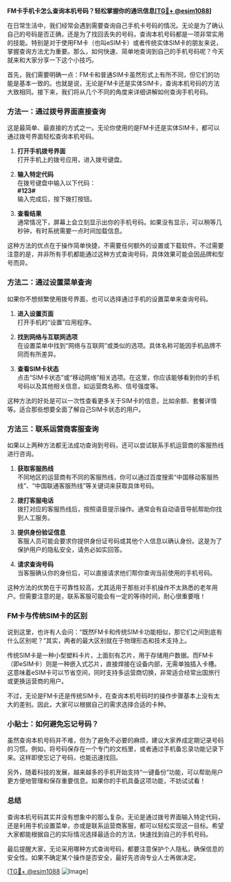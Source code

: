 **FM卡手机卡怎么查询本机号码？轻松掌握你的通讯信息[[TG💪+ @esim1088](https://t.me/s/esim1088)]**

在日常生活中，我们经常会遇到需要查询自己手机卡号码的情况。无论是为了确认自己的号码是否正确，还是为了找回丢失的号码，查询本机号码都是一项非常实用的技能。特别是对于使用FM卡（也叫eSIM卡）或者传统实体SIM卡的朋友来说，掌握查询方法尤为重要。那么，如何快速、简单地查询到自己的手机号码呢？今天就来和大家分享一下这个小技巧。

首先，我们需要明确一点：FM卡和普通SIM卡虽然形式上有所不同，但它们的功能是基本一致的。也就是说，无论是FM卡还是实体SIM卡，查询本机号码的方法大致相同。接下来，我们将从几个不同的角度来详细讲解如何查询手机号码。

### 方法一：通过拨号界面直接查询

这是最简单、最直接的方式之一。无论你使用的是FM卡还是实体SIM卡，都可以通过拨号界面轻松查询本机号码。

1. **打开手机拨号界面**  
   打开手机上的拨号应用，进入拨号键盘。

2. **输入特定代码**  
   在拨号键盘中输入以下代码：  
   **#123#**  
   输入完成后，按下拨打按钮。

3. **查看结果**  
   通常情况下，屏幕上会立刻显示出你的手机号码。如果没有显示，可以稍等几秒钟，有时系统需要一点时间加载信息。

这种方法的优点在于操作简单快捷，不需要任何额外的设置或下载软件。不过需要注意的是，并非所有手机都能通过这种方式查询号码，具体效果可能会因品牌和型号而异。

### 方法二：通过设置菜单查询

如果你不想频繁使用拨号界面，也可以选择通过手机的设置菜单来查询号码。

1. **进入设置页面**  
   打开手机的“设置”应用程序。

2. **找到网络与互联网选项**  
   在设置菜单中找到“网络与互联网”或类似的选项。具体名称可能因手机品牌不同而有所差异。

3. **查看SIM卡状态**  
   点击“SIM卡状态”或“移动网络”相关选项。在这里，你应该能够看到你的手机号码以及其他相关信息，如运营商名称、信号强度等。

这种方法的好处是可以一次性查看更多关于SIM卡的信息，比如余额、套餐详情等。适合那些想要全面了解自己SIM卡状态的用户。

### 方法三：联系运营商客服查询

如果以上两种方法都无法成功查询到号码，还可以尝试联系手机运营商的客服热线进行咨询。

1. **获取客服热线**  
   不同地区的运营商有不同的客服热线，你可以通过百度搜索“中国移动客服热线”、“中国联通客服热线”等关键词来获取具体号码。

2. **拨打客服电话**  
   拨打对应的客服热线后，按照语音提示操作。通常会有自动语音导航帮助你找到人工服务。

3. **提供身份验证信息**  
   客服人员可能会要求你提供身份证号码或其他个人信息以确认身份。这是为了保护用户的隐私安全，请务必如实回答。

4. **请求查询号码**  
   当客服确认你的身份后，可以直接请求他们帮你查询当前使用的手机号码。

这种方法的优势在于可靠性较高，尤其适用于那些对手机操作不太熟悉的老年用户。但需要注意的是，联系客服可能会有一定的等待时间，耐心很重要哦！

### FM卡与传统SIM卡的区别

说到这里，也许有人会问：“既然FM卡和传统SIM卡功能相似，那它们之间到底有什么区别呢？”其实，两者的最大区别就在于物理形态和技术支持上。

传统SIM卡是一种小型塑料卡片，上面刻有芯片，用于存储用户数据。而FM卡（即eSIM卡）则是一种嵌入式芯片，直接焊接在设备内部，无需单独插入卡槽。这意味着eSIM卡可以节省空间，同时支持多运营商切换，非常适合经常出国旅行或更换运营商的用户。

不过，无论是FM卡还是传统SIM卡，在查询本机号码时的操作步骤基本上没有太大的差别。因此，大家可以根据自己的需求选择合适的卡种。

### 小贴士：如何避免忘记号码？

虽然查询本机号码并不难，但为了避免不必要的麻烦，建议大家养成定期记录号码的习惯。例如，将号码保存在一个专门的文档里，或者通过手机备忘录功能记录下来。这样即使忘记了号码，也能迅速找回。

另外，随着科技的发展，越来越多的手机开始支持“一键备份”功能，可以帮助用户更方便地管理和保存重要信息。如果你的手机具备这项功能，不妨试试看！

### 总结

查询本机号码其实并没有想象中的那么复杂。无论是通过拨号界面输入特定代码，还是利用手机设置菜单，亦或是联系运营商客服，都可以轻松实现这一目标。希望大家都能根据自己的实际情况选择最适合的方法，快速找到自己的手机号码。

最后提醒大家，无论采用哪种方式查询号码，都要注意保护个人隐私，确保信息的安全性。如果不确定某个操作是否安全，最好先咨询专业人士再做决定。

[[TG💪+ @esim1088](https://t.me/s/esim1088) ![Image](https://i.postimg.cc/4NQfJmqS/Snipaste-2025-05-13-00-14-12.png)]